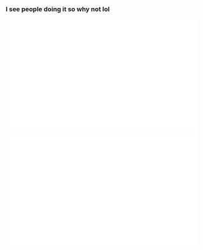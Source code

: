 ### I see people doing it so why not lol

![](https://github.com/Jiternos/github-stats/blob/master/generated/languages.svg)
![](https://github.com/Jiternos/github-stats/blob/master/generated/overview.svg)
